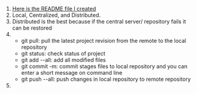 1. [Here is the README file I created](../../README.md)  
2. Local, Centralized, and Distributed.
3. Distributed is the best because if the central server/ repository fails it can be restored
4.
   + git pull: pull the latest project revision from the remote to the local repository  
   + git status: check status of project
   + git add --all: add all modified files
   + git commit -m: commit stages files to local repository and you can enter a short message on command line  
   + git push --all: push changes in local repository to remote repository
5. 
